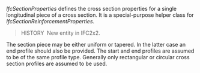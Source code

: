 ﻿_IfcSectionProperties_ defines the cross section properties for a single longitudinal piece of a cross section. It is a special-purpose helper class for _IfcSectionReinforcementProperties_.

> HISTORY&nbsp; New entity in IFC2x2.

The section piece may be either uniform or tapered. In the latter case an end profile should also be provided. The start and end profiles are assumed to be of the same profile type. Generally only rectangular or circular cross section profiles are assumed to be used.